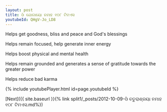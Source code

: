 ```yaml
---
layout: post
title: ଓଁ ଯୋଗାୟୋ ନମାହ ୧୦୮ ଟିମଏସ
youtubeId: QHgV-Jo_LD8
---
```

 
 
Helps get goodness, bliss and peace and God's blessings
 
Helps remain focused, help generate inner energy 
 
Helps boost physical and mental health 
 
Helps remain grounded and generates a sense of gratitude towards the greater power 
 
Helps reduce bad karma
 
 
 
 


{% include youtubePlayer.html id=page.youtubeId %}
 
[Next]({{ site.baseurl }}{% link  split1/_posts/2012-10-09-ଓଁ ଚତୁରାଶ୍ରୟା ନମାହ ୧୦୮ ଟିମଏସ.md%})
 
